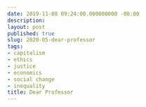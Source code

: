 ```yaml
---
date: 2019-11-08 09:24:00.000000000 -08:00
description:
layout: post
published: true
slug: 2020-05-dear-professor
tags:
- capitalism
- ethics
- justice
- economics
- social change
- inequality
title: Dear Professor
---
```


